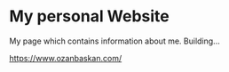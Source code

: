 # My personal Website
My page which contains information about me.
Building...

https://www.ozanbaskan.com/
